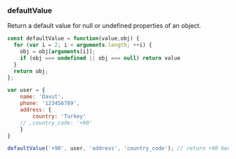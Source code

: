 ### defaultValue

Return a default value for null or undefined properties of an object.

```js
const defaultValue = function(value,obj) {
  for (var i = 2; i < arguments.length; ++i) {
    obj = obj[arguments[i]];
    if (obj === undefined || obj === null) return value
  }
  return obj;
};
```

```js
var user = {
    name: 'Davut',
    phone: '123456789',
    address: {
        country: 'Turkey'
    // ,country_code: '+90'
    }
}

defaultValue('+90', user, 'address', 'country_code'); // return +90 because country_code is undefined
```